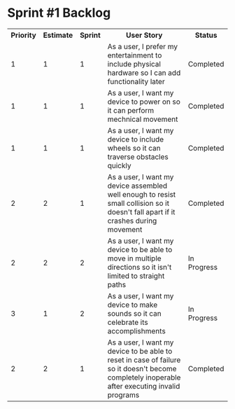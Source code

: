 <h1>Sprint #1 Backlog</h1>
<table>
  <tr>
     <th>Priority</th>
     <th>Estimate</th>
     <th>Sprint</th>
     <th>User Story</th>
     <th>Status</th>
  </tr>
  
  <tr>
      <td>1</td><td>1</td><td>1</td><td>As a user, I prefer my entertainment to include physical hardware so I can add functionality later</td><td>Completed</td>
  </tr>
  
  <tr>
  <td>1</td><td>1</td><td>1</td><td>As a user, I want my device to power on so it can perform mechnical movement</td><td>Completed</td>
  </tr>
  
  <tr>
      <td>1</td><td>1</td><td>1</td><td>As a user, I want my device to include wheels so it can traverse obstacles quickly</td><td>Completed</td>
  </tr>
  
  <tr>
  <td>2</td><td>2</td><td>1</td><td>As a user, I want my device assembled well enough to resist small collision so it doesn't fall apart if it crashes during movement</td><td>Completed</td>
  </tr>
  
  <tr>
      <td>2</td><td>2</td><td>2</td><td>As a user, I want my device to be able to move in multiple directions so it isn't limited to straight paths</td><td>In Progress</td>
  </tr>
  
  <tr>
      <td>3</td><td>1</td><td>2</td><td>As a user, I want my device to make sounds so it can celebrate its accomplishments</td><td>In Progress</td>
  </tr>
  
  <tr>
      <td>2</td><td>2</td><td>1</td><td>As a user, I want my device to be able to reset in case of failure so it doesn't become completely inoperable after executing invalid programs</td><td>Completed</td>
  </tr>
 

</table>
